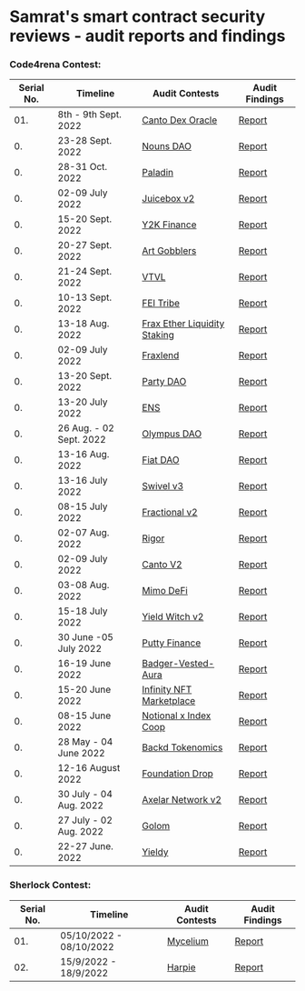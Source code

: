 # Samrat's smart contract security reviews - audit reports and findings

### Code4rena Contest:
| Serial No. | Timeline | Audit Contests | Audit Findings |
|-|-|-|-|
| 01.| 8th - 9th Sept. 2022 | [Canto Dex Oracle](https://code4rena.com/contests/2022-09-canto-dex-oracle-contest) | [Report]()|
| 0.| 23-28 Sept. 2022 | [Nouns DAO](https://code4rena.com/contests/2022-08-nouns-dao-contest) | [Report]()|
| 0.| 28-31 Oct. 2022 | [Paladin](https://code4rena.com/contests/2022-10-paladin-warden-pledges-contest) | [Report]()|
| 0.| 02-09 July 2022 | [Juicebox v2](https://code4rena.com/contests/2022-07-juicebox-v2-contest) | [Report]()|
| 0.| 15-20 Sept. 2022 | [Y2K Finance](https://code4rena.com/contests/2022-09-y2k-finance-contest) | [Report]()|
| 0.| 20-27 Sept. 2022 | [Art Gobblers](https://code4rena.com/contests/2022-09-art-gobblers-contest) | [Report]()|
| 0.| 21-24 Sept. 2022 | [VTVL](https://code4rena.com/contests/2022-09-vtvl-contest) | [Report]()|
| 0.| 10-13 Sept. 2022 | [FEI Tribe](https://code4rena.com/contests/2022-09-fei-and-tribe-redemption-contest) | [Report]()|
| 0.| 13-18 Aug. 2022 | [Frax Ether Liquidity Staking](https://code4rena.com/contests/2022-09-frax-ether-liquid-staking-contest) | [Report]()|
| 0.| 02-09 July 2022 | [Fraxlend](https://code4rena.com/contests/2022-08-fraxlend-frax-finance-contest) | [Report]()|
| 0.| 13-20 Sept. 2022 | [Party DAO](https://code4rena.com/contests/2022-09-partydao-contest/) | [Report]()|
| 0.| 13-20 July 2022 | [ENS](https://code4rena.com/contests/2022-07-ens-contest) | [Report]()|
| 0.| 26 Aug. - 02 Sept. 2022 | [Olympus DAO](https://code4rena.com/contests/2022-08-olympus-dao-contest) | [Report]()|
| 0.| 13-16 Aug. 2022 | [Fiat DAO](https://code4rena.com/contests/2022-08-fiat-dao-vefdt-contest) | [Report]()|
| 0.| 13-16 July 2022 | [Swivel v3](https://code4rena.com/contests/2022-07-swivel-v3-contest) | [Report]()|
| 0.| 08-15 July 2022 | [Fractional v2](https://code4rena.com/contests/2022-07-fractional-v2-contest) | [Report]()|
| 0.| 02-07 Aug. 2022 | [Rigor](https://code4rena.com/contests/2022-08-rigor-protocol-contest) | [Report]()|
| 0.| 02-09 July 2022 | [Canto V2]() | [Report]()|
| 0.| 03-08 Aug. 2022 | [Mimo DeFi](https://code4rena.com/contests/2022-08-mimo-august-2022-contest) | [Report]()|
| 0.| 15-18 July 2022 | [Yield Witch v2](https://code4rena.com/contests/2022-07-yield-witch-v2-contest) | [Report]()|
| 0.| 30 June -05 July 2022 | [Putty Finance](https://code4rena.com/contests/2022-06-putty-contest) | [Report]()|
| 0.| 16-19 June 2022 | [Badger-Vested-Aura](https://code4rena.com/contests/2022-06-badger-vested-aura-contest) | [Report]()|
| 0.| 15-20 June 2022 | [Infinity NFT Marketplace](https://code4rena.com/contests/2022-06-infinity-nft-marketplace-contest) | [Report]()|
| 0.| 08-15 June 2022 | [Notional x Index Coop](https://code4rena.com/contests/2022-06-notional-x-index-coop) | [Report]()|
| 0.| 28 May - 04 June 2022 | [Backd Tokenomics](https://code4rena.com/contests/2022-05-backd-tokenomics-contest) | [Report]()|
| 0.| 12-16 August 2022 | [Foundation Drop](https://code4rena.com/contests/2022-08-foundation-drop-contest) | [Report]()|
| 0.| 30 July - 04 Aug. 2022 | [Axelar Network v2 ](https://code4rena.com/contests/2022-07-axelar-network-v2-contest) | [Report]()|
| 0.| 27 July - 02 Aug. 2022 | [Golom](https://code4rena.com/contests/2022-07-golom-contest) | [Report]()|
| 0.| 22-27 June. 2022 | [Yieldy](https://code4rena.com/contests/2022-06-yieldy-contest) | [Report]()|





### Sherlock Contest:
| Serial No. | Timeline | Audit Contests | Audit Findings |
|-|-|-|-|
| 01.| 05/10/2022 - 08/10/2022 | [Mycelium](https://app.sherlock.xyz/audits/contests/7) | [Report](/Sherlock/Mycelium.md)|
| 02.| 15/9/2022 - 18/9/2022 | [Harpie](https://app.sherlock.xyz/audits/contests/3) | [Report](/Sherlock/Harpie.md)|
